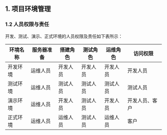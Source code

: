 ## 1. 项目环境管理
### 1.2 人员权限与责任

开发、测试、演示、正式环境的人员权限及责任如下表所示：

| **环境名称** | **服务器准备** | **搭建角色** | **测试角色** | **运维角色** | **访问权限**   |
| ------------ | -------------- | ------------ | ------------ | ------------ | -------------- |
| 开发环境     | 运维人员       | 开发人员     | 开发人员     | 开发人员     | 开发人员       |
| 测试环境     | 运维人员       | 测试人员     | 测试人员     | 测试人员     | 测试人员       |
| 演示环境     | 运维人员       | 开发人员     | 测试人员     | 开发人员     | 开发人员、客户 |
| 正式环境     | 运维人员       | 运维人员     | 测试人员     | 运维人员     | 客户           |
